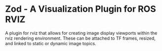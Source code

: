 Zod - A Visualization Plugin for ROS RVIZ
========================

A plugin for rviz that allows for creating image display viewports within the rviz rendering environment.  These can be attached to TF frames, resized, and linked to static or dynamic image topics.

